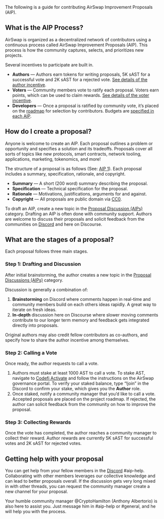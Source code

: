 The following is a guide for contributing AirSwap Improvement Proposals (AIP).

## What is the AIP Process?

AirSwap is organized as a decentralized network of contributors using a continuous process called AirSwap Improvement Proposals (AIP). This process is how the community captures, selects, and prioritizes new projects.

Several incentives to participate are built in.

- **Authors** — Authors earn tokens for writing proposals, 5K sAST for a successful vote and 2K sAST for a rejected vote. [See details of the author incentive](https://community.airswap.io/t/aip-15-incentivise-improvement-proposals-author-incentive/51).
- **Voters** — Community members vote to ratify each proposal. Voters earn points, which can be used to claim rewards. [See details of the voter incentive](https://community.airswap.io/t/aip-7-new-token-system-voter-incentive/37).
- **Developers** — Once a proposal is ratified by community vote, it’s placed on the [roadmap](https://community.airswap.io/c/roadmap) for selection by contributors. Budgets are [specified in each AIP](https://community.airswap.io/t/aip-1-proposal-how-to/31).

## How do I create a proposal?

Anyone is welcome to create an AIP. Each proposal outlines a problem or opportunity and specifies a solution and its tradeoffs. Proposals cover all sorts of topics like new protocols, smart contracts, network tooling, applications, marketing, tokenomics, and more!

The structure of a proposal is as follows (See: [AIP 1](https://community.airswap.io/t/aip-1-proposal-how-to/31)). Each proposal includes a summary, specification, rationale, and copyright.

- **Summary** — A short (200 word) summary describing the proposal.
- **Specification** — Technical specification for the proposal.
- **Rationale** — Motivations, justifications, arguments for and against.
- **Copyright** — All proposals are public domain via [CC0](https://creativecommons.org/publicdomain/zero/1.0/).

To draft an AIP, create a new topic in the [Proposal Discussion (AIPs)](https://community.airswap.io/c/proposals) category. Drafting an AIP is often done with community support. Authors are welcome to discuss their proposals and solicit feedback from the communities on [Discord](https://chat.airswap.io/) and here on Discourse.

## What are the stages of a proposal?

Each proposal follows three main stages.

### Step 1: Drafting and Discussion

After initial brainstorming, the author creates a new topic in the [Proposal Discussions (AIPs)](https://community.airswap.io/c/proposals) category.

Discussion is generally a combination of:

1. **Brainstorming** on Discord where comments happen in real-time and community members build on each others ideas rapidly. A great way to iterate on fresh ideas.
2. **In-depth** discussion here on Discourse where slower moving comments contribute to our longer term memory and feedback gets integrated directly into proposals.

Original authors may also credit fellow contributors as co-authors, and specify how to share the author incentive among themselves.

### Step 2: Calling a Vote

Once ready, the author requests to call a vote.

1. Authors must stake at least 1000 AST to call a vote. To stake AST, navigate to [Codefi Activate](https://activate.codefi.network/staking/airswap/governance) and follow the instructions on the AirSwap governance portal. To verify your staked balance, type “!join” in the Discord to confirm your stake, which gives you the **Author** role.
2. Once staked, notify a community manager that you’d like to call a vote. Accepted proposals are placed on the project roadmap. If rejected, the author can solicit feedback from the community on how to improve the proposal.

### Step 3: Collecting Rewards

Once the vote has completed, the author reaches a community manager to collect their reward. Author rewards are currently 5K sAST for successful votes and 2K sAST for rejected votes.

## Getting help with your proposal

You can get help from your fellow members in the [Discord](https://chat.airswap.io/) #aip-help. Collaborating with other members leverages our collective knowledge and can lead to better proposals overall. If the discussion gets very long mixed in with other threads, you can request the community manager create a new channel for your proposal.

Your humble community manager @CryptoHamilton (Anthony Albertorio) is also here to assist you. Just message him in #aip-help or #general, and he will help you with the process.
